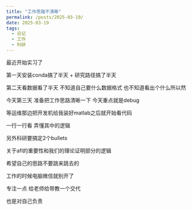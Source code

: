 ```yaml
---
title: "工作思路不清晰"
permalink: /posts/2025-03-19/
date: 2025-03-19
tags:
  - 日记
  - 工作
  - 科研
---
```

最近开始实习了 

第一天安装conda搞了半天 + 研究路径搞了半天

第二天看数据看了半天 不知道自己要什么数据格式 也不知道看出个什么所以然

今天第三天 准备把工作思路清晰一下 今天重点就是debug 

等运维那边把开发机给我装好matlab之后就开始看代码

一行一行看 弄懂其中的逻辑

另外科研要搞定2个bullets 

关于afl的重要性和我们的理论证明部分的逻辑

希望自己的思路不要跳来跳去的

工作的时候电脑微信就别开了 

专注一点 给老师给带教一个交代 

也是对自己负责
